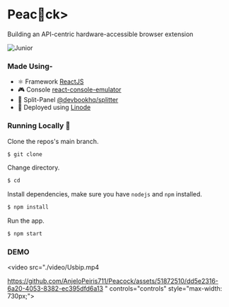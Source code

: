 # Peac🦚ck>
Building an API-centric hardware-accessible
browser extension 

![Junior](https://img.shields.io/badge/POWERED%20BY-Junior-brightgreen?style=for-the-badge&logoColor=white&label=Powered%20By)

### Made Using-
- ⚛  Framework [ReactJS](https://reactjs.org/)
- 🎮 Console [react-console-emulator](https://github.com/linuswillner/react-console-emulator)
- 🖖 Split-Panel [@devbookhq/splitter](https://www.npmjs.com/package/@devbookhq/splitter)
- 🚀 Deployed using [Linode](https://)

### Running Locally 🚀
Clone the repos's main branch.
```sh
$ git clone 
```
Change directory.
```sh
$ cd 
```
Install dependencies, make sure you have `nodejs` and `npm` installed.
```sh
$ npm install
```
Run the app.
```sh
$ npm start
```

### DEMO
<video src="./video/Usbip.mp4

https://github.com/AnjeloPeiris711/Peacock/assets/51872510/dd5e2316-6a20-4053-8382-ec395dfd6a13 " controls="controls" style="max-width: 730px;">
</video>
